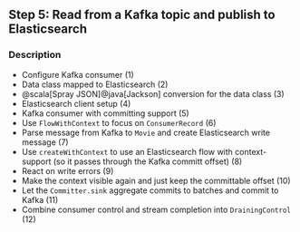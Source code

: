 ## Step 5: Read from a Kafka topic and publish to Elasticsearch

### Description
- Configure Kafka consumer (1)
- Data class mapped to Elasticsearch (2)
- @scala[Spray JSON]@java[Jackson] conversion for the data class (3)
- Elasticsearch client setup (4)
- Kafka consumer with committing support (5)
- Use `FlowWithContext` to focus on `ConsumerRecord` (6)
- Parse message from Kafka to `Movie` and create Elasticsearch write message (7)
- Use `createWithContext` to use an Elasticsearch flow with context-support (so it passes through the Kafka committ offset) (8)
- React on write errors (9)
- Make the context visible again and just keep the committable offset (10)
- Let the `Committer.sink` aggregate commits to batches and commit to Kafka (11)
- Combine consumer control and stream completion into `DrainingControl` (12)

